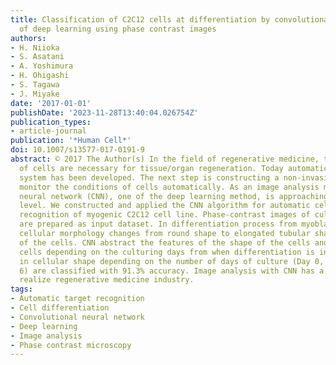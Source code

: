```yaml
---
title: Classification of C2C12 cells at differentiation by convolutional neural network
  of deep learning using phase contrast images
authors:
- H. Niioka
- S. Asatani
- A. Yoshimura
- H. Ohigashi
- S. Tagawa
- J. Miyake
date: '2017-01-01'
publishDate: '2023-11-28T13:40:04.026754Z'
publication_types:
- article-journal
publication: '*Human Cell*'
doi: 10.1007/s13577-017-0191-9
abstract: © 2017 The Author(s) In the field of regenerative medicine, tremendous numbers
  of cells are necessary for tissue/organ regeneration. Today automatic cell-culturing
  system has been developed. The next step is constructing a non-invasive method to
  monitor the conditions of cells automatically. As an image analysis method, convolutional
  neural network (CNN), one of the deep learning method, is approaching human recognition
  level. We constructed and applied the CNN algorithm for automatic cellular differentiation
  recognition of myogenic C2C12 cell line. Phase-contrast images of cultured C2C12
  are prepared as input dataset. In differentiation process from myoblasts to myotubes,
  cellular morphology changes from round shape to elongated tubular shape due to fusion
  of the cells. CNN abstract the features of the shape of the cells and classify the
  cells depending on the culturing days from when differentiation is induced. Changes
  in cellular shape depending on the number of days of culture (Day 0, Day 3, Day
  6) are classified with 91.3% accuracy. Image analysis with CNN has a potential to
  realize regenerative medicine industry.
tags:
- Automatic target recognition
- Cell differentiation
- Convolutional neural network
- Deep learning
- Image analysis
- Phase contrast microscopy
---
```

